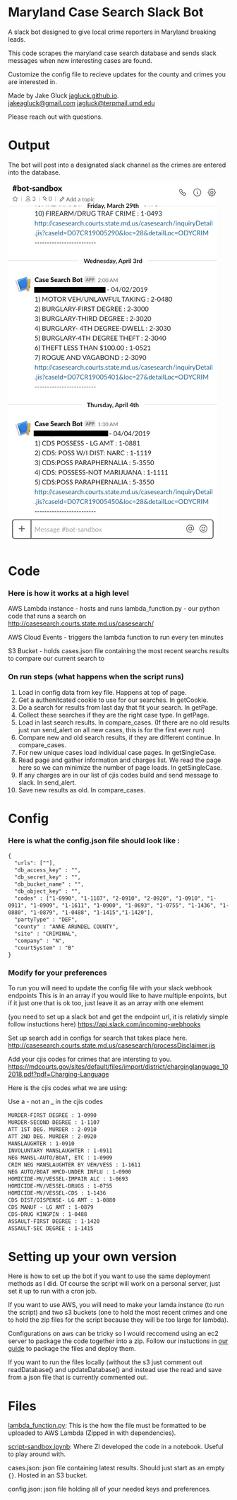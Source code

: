 # Maryland Case Search Slack Bot

A slack bot designed to give local crime reporters in Maryland breaking leads. 

This code scrapes the maryland case search database and sends slack messages when new interesting cases are found. 

Customize the config file to recieve updates for the county and crimes you are interested in.

Made by Jake Gluck [jagluck.github.io](jagluck.github.io).   
jakeagluck@gmail.com jagluck@terpmail.umd.edu

Please reach out with questions.

# Output

The bot will post into a designated slack channel as the crimes are entered into the database.

![Bot output example](https://github.com/Capital-News-Service/case-search-bot/blob/master/readme-images/example.jpg)

# Code

### Here is how it works at a high level

AWS Lambda instance - hosts and runs lambda_function.py - our python code that runs a search on http://casesearch.courts.state.md.us/casesearch/

AWS Cloud Events - triggers the lambda function to run every ten minutes

S3 Bucket - holds cases.json file containing the most recent searchs results to compare our current search to

### On run steps (what happens when the script runs)
1. Load in config data from key file. Happens at top of page.   
2. Get a authenitcated cookie to use for our searches. In getCookie.    
3. Do a search for results from last day that fit your search. In getPage.  
4. Collect these searches if they are the right case type. In getPage.  
5. Load in last search results. In compare_cases. (If there are no old results just run send_alert on all new cases, this is for the first ever run)  
6. Compare new and old search results, if they are different continue. In compare_cases.  
7. For new unique cases load individual case pages. In getSingleCase.  
8. Read page and gather information and charges list. We read the page here so we can minimize the number of page loads. In getSingleCase.  
9. If any charges are in our list of cjis codes build and send message to slack. In send_alert.  
10. Save new results as old. In compare_cases. 

# Config

### Here is what the config.json file should look like :

```
{
  "urls": [""],  
  "db_access_key" : "",  
  "db_secret_key" : "",  
  "db_bucket_name" : "",    
  "db_object_key" : "",  
  "codes" : ["1-0990", "1-1107", "2-0910", "2-0920", "1-0910", "1-0911", "1-0909", "1-1611", "1-0900", "1-0693", "1-0755", "1-1436", "1-0880", "1-0879", "1-0488", "1-1415","1-1420"],  
  "partyType" : "DEF",  
  "county" : "ANNE ARUNDEL COUNTY",  
  "site" : "CRIMINAL",  
  "company" : "N",  
  "courtSystem" : "B"
}
```

### Modify for your preferences

To run you will need to update the config file with your slack webhook endpoints
This is in an array if you would like to have multiple enpoints, but if it just one that is ok too, just leave it as an array with one element

(you need to set up a slack bot and get the endpoint url, it is relativly simple follow instuctions here)
https://api.slack.com/incoming-webhooks

Set up search add in configs for search that takes place here.   
http://casesearch.courts.state.md.us/casesearch/processDisclaimer.jis

Add your cjis codes for crimes that are intersting to you.  
https://mdcourts.gov/sites/default/files/import/district/charginglanguage_102018.pdf?pdf=Charging-Language

Here is the cjis codes what we are using:

Use a - not an _ in the cjis codes

```
MURDER-FIRST DEGREE : 1-0990  
MURDER-SECOND DEGREE : 1-1107  
ATT 1ST DEG. MURDER : 2-0910  
ATT 2ND DEG. MURDER : 2-0920  
MANSLAUGHTER : 1-0910  
INVOLUNTARY MANSLAUGHTER : 1-0911  
NEG MANSL-AUTO/BOAT, ETC : 1-0909  
CRIM NEG MANSLAUGHTER BY VEH/VESS : 1-1611  
NEG AUTO/BOAT HMCD-UNDER INFLU : 1-0900  
HOMICIDE-MV/VESSEL-IMPAIR ALC : 1-0693  
HOMICIDE-MV/VESSEL-DRUGS : 1-0755  
HOMICIDE-MV/VESSEL-CDS : 1-1436  
CDS DIST/DISPENSE- LG AMT : 1-0880  
CDS MANUF - LG AMT : 1-0879  
CDS-DRUG KINGPIN : 1-0488  
ASSAULT-FIRST DEGREE : 1-1420  
ASSAULT-SEC DEGREE : 1-1415  
```

# Setting up your own version

Here is how to set up the bot if you want to use the same deployment methods as I did. Of course the script will work on a personal server, just set it up to run with a cron job. 

If you want to use AWS, you will need to make your lamda instance (to run the script) and two s3 buckets (one to hold the most recent crimes and one to hold the zip files for the script because they will be too large for lambda). 

Configurations on aws can be tricky so I would reccomend using an ec2 server to package the code together into a zip. Follow our instuctions in [our guide](cns_aws_lambda_tutorial.pdf) to package the files and deploy them.  

If you want to run the files locally (without the s3 just comment out readDatabase() and updateDatabase() and instead use the read and save from a json file that is currently commented out. 

# Files

[lambda_function.py](lambda_function.py): This is the how the file must be formatted to be uploaded to AWS Lambda (Zipped in with dependencies).   

[script-sandbox.ipynb](script-sandbox.ipynb): Where ZI developed the code in a notebook. Useful to play around with.

cases.json: json file containing latest results. Should just start as an empty ```{}```. Hosted in an S3 bucket.

config.json: json file holding all of your needed keys and preferences.
